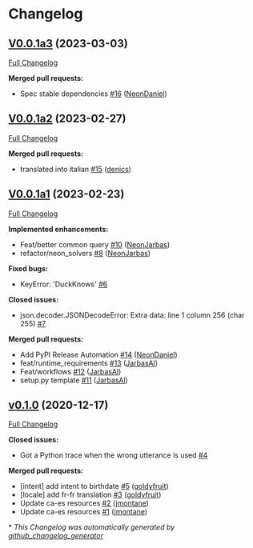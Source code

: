 # Changelog

## [V0.0.1a3](https://github.com/OpenVoiceOS/skill-ovos-ddg/tree/V0.0.1a3) (2023-03-03)

[Full Changelog](https://github.com/OpenVoiceOS/skill-ovos-ddg/compare/V0.0.1a2...V0.0.1a3)

**Merged pull requests:**

- Spec stable dependencies [\#16](https://github.com/OpenVoiceOS/skill-ovos-ddg/pull/16) ([NeonDaniel](https://github.com/NeonDaniel))

## [V0.0.1a2](https://github.com/OpenVoiceOS/skill-ovos-ddg/tree/V0.0.1a2) (2023-02-27)

[Full Changelog](https://github.com/OpenVoiceOS/skill-ovos-ddg/compare/V0.0.1a1...V0.0.1a2)

**Merged pull requests:**

- translated into italian [\#15](https://github.com/OpenVoiceOS/skill-ovos-ddg/pull/15) ([denics](https://github.com/denics))

## [V0.0.1a1](https://github.com/OpenVoiceOS/skill-ovos-ddg/tree/V0.0.1a1) (2023-02-23)

[Full Changelog](https://github.com/OpenVoiceOS/skill-ovos-ddg/compare/v0.1.0...V0.0.1a1)

**Implemented enhancements:**

- Feat/better common query [\#10](https://github.com/OpenVoiceOS/skill-ovos-ddg/pull/10) ([NeonJarbas](https://github.com/NeonJarbas))
- refactor/neon\_solvers [\#8](https://github.com/OpenVoiceOS/skill-ovos-ddg/pull/8) ([NeonJarbas](https://github.com/NeonJarbas))

**Fixed bugs:**

- KeyError: 'DuckKnows' [\#6](https://github.com/OpenVoiceOS/skill-ovos-ddg/issues/6)

**Closed issues:**

- json.decoder.JSONDecodeError: Extra data: line 1 column 256 \(char 255\) [\#7](https://github.com/OpenVoiceOS/skill-ovos-ddg/issues/7)

**Merged pull requests:**

- Add PyPI Release Automation [\#14](https://github.com/OpenVoiceOS/skill-ovos-ddg/pull/14) ([NeonDaniel](https://github.com/NeonDaniel))
- feat/runtime\_requirements [\#13](https://github.com/OpenVoiceOS/skill-ovos-ddg/pull/13) ([JarbasAl](https://github.com/JarbasAl))
- Feat/workflows [\#12](https://github.com/OpenVoiceOS/skill-ovos-ddg/pull/12) ([JarbasAl](https://github.com/JarbasAl))
- setup.py template [\#11](https://github.com/OpenVoiceOS/skill-ovos-ddg/pull/11) ([JarbasAl](https://github.com/JarbasAl))

## [v0.1.0](https://github.com/OpenVoiceOS/skill-ovos-ddg/tree/v0.1.0) (2020-12-17)

[Full Changelog](https://github.com/OpenVoiceOS/skill-ovos-ddg/compare/fc5ed5acb4e0ddadbc28050676065abad8fb2c1d...v0.1.0)

**Closed issues:**

- Got a Python trace when the wrong utterance is used [\#4](https://github.com/OpenVoiceOS/skill-ovos-ddg/issues/4)

**Merged pull requests:**

- \[intent\] add intent to birthdate [\#5](https://github.com/OpenVoiceOS/skill-ovos-ddg/pull/5) ([goldyfruit](https://github.com/goldyfruit))
- \[locale\] add fr-fr translation [\#3](https://github.com/OpenVoiceOS/skill-ovos-ddg/pull/3) ([goldyfruit](https://github.com/goldyfruit))
- Update ca-es resources [\#2](https://github.com/OpenVoiceOS/skill-ovos-ddg/pull/2) ([jmontane](https://github.com/jmontane))
- Update ca-es resources [\#1](https://github.com/OpenVoiceOS/skill-ovos-ddg/pull/1) ([jmontane](https://github.com/jmontane))



\* *This Changelog was automatically generated by [github_changelog_generator](https://github.com/github-changelog-generator/github-changelog-generator)*
